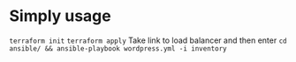 # Simply usage

`` terraform init ``
`` terraform apply ``
Take link to load balancer and then enter 
`` cd ansible/ && ansible-playbook wordpress.yml -i inventory ``